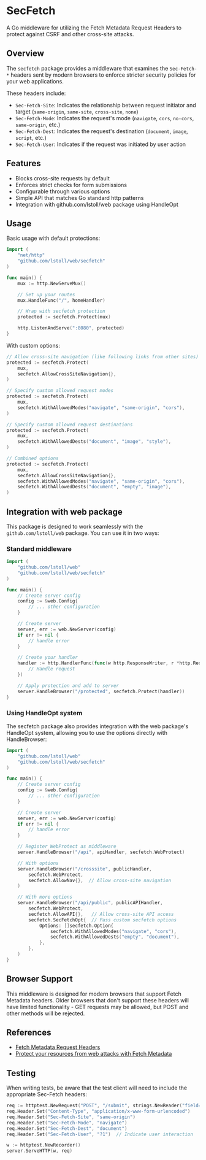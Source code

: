 # SecFetch

A Go middleware for utilizing the Fetch Metadata Request Headers to protect against CSRF and other cross-site attacks.

## Overview

The `secfetch` package provides a middleware that examines the `Sec-Fetch-*` headers sent by modern browsers to enforce stricter security policies for your web applications.

These headers include:
- `Sec-Fetch-Site`: Indicates the relationship between request initiator and target (`same-origin`, `same-site`, `cross-site`, `none`)
- `Sec-Fetch-Mode`: Indicates the request's mode (`navigate`, `cors`, `no-cors`, `same-origin`, etc.)
- `Sec-Fetch-Dest`: Indicates the request's destination (`document`, `image`, `script`, etc.)
- `Sec-Fetch-User`: Indicates if the request was initiated by user action

## Features

- Blocks cross-site requests by default
- Enforces strict checks for form submissions
- Configurable through various options
- Simple API that matches Go standard http patterns
- Integration with github.com/lstoll/web package using HandleOpt

## Usage

Basic usage with default protections:

```go
import (
    "net/http"
    "github.com/lstoll/web/secfetch"
)

func main() {
    mux := http.NewServeMux()

    // Set up your routes
    mux.HandleFunc("/", homeHandler)

    // Wrap with secfetch protection
    protected := secfetch.Protect(mux)

    http.ListenAndServe(":8080", protected)
}
```

With custom options:

```go
// Allow cross-site navigation (like following links from other sites)
protected := secfetch.Protect(
    mux,
    secfetch.AllowCrossSiteNavigation{},
)

// Specify custom allowed request modes
protected := secfetch.Protect(
    mux,
    secfetch.WithAllowedModes("navigate", "same-origin", "cors"),
)

// Specify custom allowed request destinations
protected := secfetch.Protect(
    mux,
    secfetch.WithAllowedDests("document", "image", "style"),
)

// Combined options
protected := secfetch.Protect(
    mux,
    secfetch.AllowCrossSiteNavigation{},
    secfetch.WithAllowedModes("navigate", "same-origin", "cors"),
    secfetch.WithAllowedDests("document", "empty", "image"),
)
```

## Integration with web package

This package is designed to work seamlessly with the `github.com/lstoll/web` package. You can use it in two ways:

### Standard middleware

```go
import (
    "github.com/lstoll/web"
    "github.com/lstoll/web/secfetch"
)

func main() {
    // Create server config
    config := &web.Config{
        // ... other configuration
    }

    // Create server
    server, err := web.NewServer(config)
    if err != nil {
        // handle error
    }

    // Create your handler
    handler := http.HandlerFunc(func(w http.ResponseWriter, r *http.Request) {
        // Handle request
    })

    // Apply protection and add to server
    server.HandleBrowser("/protected", secfetch.Protect(handler))
}
```

### Using HandleOpt system

The secfetch package also provides integration with the web package's HandleOpt system, allowing you to use the options directly with HandleBrowser:

```go
import (
    "github.com/lstoll/web"
    "github.com/lstoll/web/secfetch"
)

func main() {
    // Create server config
    config := &web.Config{
        // ... other configuration
    }

    // Create server
    server, err := web.NewServer(config)
    if err != nil {
        // handle error
    }

    // Register WebProtect as middleware
    server.HandleBrowser("/api", apiHandler, secfetch.WebProtect)

    // With options
    server.HandleBrowser("/crosssite", publicHandler,
        secfetch.WebProtect,
        secfetch.AllowNav{},  // Allow cross-site navigation
    )

    // With more options
    server.HandleBrowser("/api/public", publicAPIHandler,
        secfetch.WebProtect,
        secfetch.AllowAPI{},   // Allow cross-site API access
        secfetch.SecFetchOpt{  // Pass custom secfetch options
            Options: []secfetch.Option{
                secfetch.WithAllowedModes("navigate", "cors"),
                secfetch.WithAllowedDests("empty", "document"),
            },
        },
    )
}
```

## Browser Support

This middleware is designed for modern browsers that support Fetch Metadata headers. Older browsers that don't support these headers will have limited functionality - GET requests may be allowed, but POST and other methods will be rejected.

## References

- [Fetch Metadata Request Headers](https://developer.mozilla.org/en-US/docs/Web/HTTP/Headers#fetch_metadata_request_headers)
- [Protect your resources from web attacks with Fetch Metadata](https://web.dev/articles/fetch-metadata)


## Testing

When writing tests, be aware that the test client will need to include the appropriate Sec-Fetch headers:

```go
req := httptest.NewRequest("POST", "/submit", strings.NewReader("field=value"))
req.Header.Set("Content-Type", "application/x-www-form-urlencoded")
req.Header.Set("Sec-Fetch-Site", "same-origin")
req.Header.Set("Sec-Fetch-Mode", "navigate")
req.Header.Set("Sec-Fetch-Dest", "document")
req.Header.Set("Sec-Fetch-User", "?1")  // Indicate user interaction

w := httptest.NewRecorder()
server.ServeHTTP(w, req)
```
